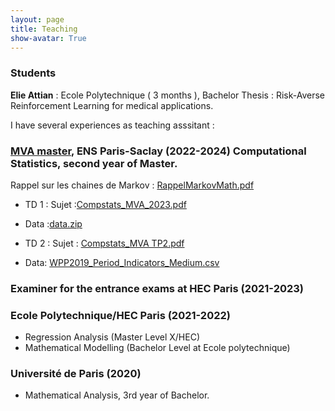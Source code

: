 ```yaml
---
layout: page
title: Teaching
show-avatar: True
---
```


### Students 

**Elie Attian** : Ecole Polytechnique ( 3 months ), Bachelor Thesis : Risk-Averse Reinforcement Learning for medical applications.

I have several experiences as teaching asssitant :

### [MVA master](https://www.master-mva.com/), ENS Paris-Saclay (2022-2024) Computational Statistics, second year of Master.

Rappel sur les chaines de Markov : [RappelMarkovMath.pdf](https://github.com/pierreclavier/pierreclavier.github.io/files/9849848/RappelMarkovMath.pdf)


*  TD 1 : Sujet :[Compstats_MVA_2023.pdf](https://github.com/pierreclavier/pierreclavier.github.io/files/12857708/Compstats_MVA_2023.pdf)
*  Data :[data.zip](https://github.com/pierreclavier/pierreclavier.github.io/files/9775977/data.zip)

*  TD 2 : Sujet : [Compstats_MVA TP2.pdf](https://github.com/pierreclavier/pierreclavier.github.io/files/13073208/Compstats_MVA___TP2.1.pdf)

*  Data: [WPP2019_Period_Indicators_Medium.csv](https://github.com/pierreclavier/pierreclavier.github.io/files/13226494/WPP2019_Period_Indicators_Medium.csv)


### Examiner for the entrance exams at HEC Paris (2021-2023)

### Ecole Polytechnique/HEC Paris (2021-2022)

* Regression Analysis (Master Level X/HEC)
* Mathematical Modelling (Bachelor Level at Ecole polytechnique)

### Université de Paris (2020)

* Mathematical Analysis, 3rd year of Bachelor.

<p>&nbsp;</p>
